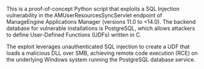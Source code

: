 This is a proof-of-concept Python script that exploits a SQL Injection vulnerability in the AMUserResourcesSyncServlet endpoint of ManageEngine Applications Manager (versions 11.0 to <14.0). The backend database for vulnerable installations is PostgreSQL, which allows attackers to define User-Defined Functions (UDFs) written in C.

The exploit leverages unauthenticated SQL injection to create a UDF that loads a malicious DLL over SMB, achieving remote code execution (RCE) on the underlying Windows system running the PostgreSQL database service.
